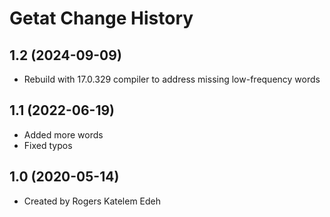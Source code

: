 Getat Change History
====================

1.2 (2024-09-09)
----------------
* Rebuild with 17.0.329 compiler to address missing low-frequency words

1.1 (2022-06-19)
----------------
* Added more words
* Fixed typos

1.0 (2020-05-14)
----------------
* Created by Rogers Katelem Edeh
